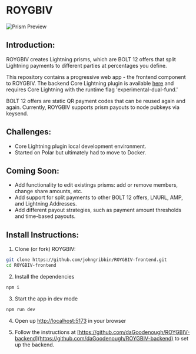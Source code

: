 # ROYGBIV

![Prism Preview](https://i.imgur.com/heUckq4.jpg)

## Introduction:
ROYGBIV creates Lightning prisms, which are BOLT 12 offers that split Lightning payments to different parties at percentages you define.

This repository contains a progressive web app - the frontend component to ROYGBIV. The backend Core Lightning plugin is available [here](https://github.com/daGoodenough/ROYGBIV-backend) and requires Core Lightning with the runtime flag 'experimental-dual-fund.' 

BOLT 12 offers are static QR payment codes that can be reused again and again. Currently, ROYGBIV supports prism payouts to node pubkeys via keysend.

## Challenges:
- Core Lightning plugin local development environment.
- Started on Polar but ultimately had to move to Docker.

## Coming Soon:
- Add functionality to edit existings prisms: add or remove members, change share amounts, etc.
- Add support for split payments to other BOLT 12 offers, LNURL, AMP, and Lightning Addresses. 
- Add different payout strategies, such as payment amount thresholds and time-based payouts.

## Install Instructions:

1. Clone (or fork) ROYGBIV:

```bash
git clone https://github.com/johngribbin/ROYGBIV-frontend.git
cd ROYGBIV-frontend
```

2. Install the dependencies

```bash
npm i
```

3. Start the app in dev mode

```bash
npm run dev
```

4. Open up [http://localhost:5173](http://localhost:5173) in your browser

5. Follow the instructions at [https://github.com/daGoodenough/ROYGBIV-backend](https://github.com/daGoodenough/ROYGBIV-backend) to set up the backend. 
